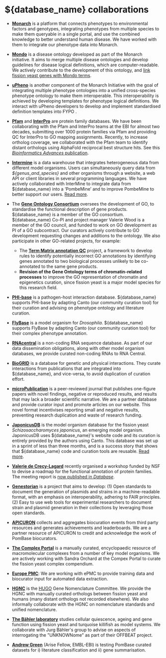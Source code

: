 # ${database_name} collaborations

- **[Monarch](https://monarchinitiative.org/)** is a platform that
  connects phenotypes to environmental factors and genotypes,
  integrating phenotypes from multiple species to make them queryable
  in a single portal, and use the combined knowledge to better
  understand human disease. We have worked with them to integrate our
  phenotype data into Monarch.

- **[Mondo](https://mondo.monarchinitiative.org/)** is a disease ontology developed as part of the Monarch initiative. It aims to merge multiple disease ontologies and develop guidelines for disease logical definitions, which are computer-readable. We actively contribute to the development of this ontology, and [link fission yeast genes with Mondo terms](${base_url}/news#human-disease-association-changes-monarch).

- **[uPheno](https://obofoundry.org/ontology/upheno.html)** is another component of the Monarch Initiative with the goal of integrating multiple phenotype ontologies into a unified cross-species phenotype ontology to make them interoperable. This interoperability is achieved by developing templates for phenotype logical definitions. We interact with uPheno developers to develop and implement standardised definition templates into FYPO .

- **[Pfam](https://pfam.xfam.org/)** and
  **[InterPro](https://www.ebi.ac.uk/interpro/)** are protein family
  databases. We have been collaborating with the Pfam and InterPro
  teams at the EBI for almost two decades, submitting over 1000
  protein families via Pfam and providing QC for InterPro to GO
  mapping assignments. Recently, to increase ortholog coverage, we
  collaborated with the Pfam team to identify distant orthologs using
  AlphaFold reciprocal best structure hits. See this
  [*Bioinformatics Advances* publication](https://doi.org/10.1093/bioadv/vbac072).

- **[Intermine](http://intermine.org/)** is a data warehouse that integrates heterogeneous data from different model organisms. Users can simultaneously query data from *${genus_and_species}* and other organisms through a website, a web API or client libraries in several programming languages. We have actively collaborated with InterMine to integrate data from ${database_name} into a ‘PombeMine’ and to improve PombeMine to better support our users. [Read more](https://www.pombase.org/pombemine).

- The [**Gene Ontology Consortium**](http://geneontology.org/) oversees the development of GO, to standardise the functional description of gene products. ${database_name} is a member of the GO consortium. ${database_name} Co-PI and project manager Valerie Wood is a member of the GO council, and funded to work on GO development as PI of a GO subcontract. Our curators actively contribute to GO development requesting changes and additions to the ontology. We also participate in other GO-related projects, for example:

  - The [**Term Matrix annotation QC**](https://www.ncbi.nlm.nih.gov/pmc/articles/PMC7536087/) project, a framework to develop rules to identify potentially incorrect GO annotations by identifying genes annotated to two biological processes unlikely to be co-annotated to the same gene products.
  - **Revision of the Gene Ontology terms of chromatin-related processes** to improve the GO representation of chromatin and epigenetics curation, since fission yeast is a major model species for this research field.

<!--- Hacky space -->
<div></div>

- **[PHI-base](http://www.phi-base.org/)** is a pathogen-host interaction database. ${database_name} supports PHI-base by adapting Canto (our community curation tool) for their curation and advising on phenotype ontology and literature curation.

- **[FlyBase](https://flybase.org/)** is a model organism for *Drosophila*. ${database_name} supports FlyBase by adapting Canto (our community curation tool) for their complex phenotype annotation.

- [**RNAcentral**](https://rnacentral.org/) is a non-coding RNA sequence database. As part of our data dissemination obligations, along with other model organism databases, we provide curated non-coding RNAs to RNA Central.

- [**BioGRID**](https://thebiogrid.org/) is a database for genetic and physical interactions. They curate interactions from publications that are integrated into ${database_name}, and vice-versa, to avoid duplication of curation effort.

- [**microPublication**](https://www.micropublication.org/) is a peer-reviewed journal that publishes one-figure papers with novel findings, negative or reproduced results, and results that may lack a broader scientific narrative. We are a partner database and provide curator input and promote articles on our website. This novel format incentivises reporting small and negative results, preventing research duplication and waste of research funding.

- [**JaponicusDB**](https://www.japonicusdb.org/) is the model organism database for the fission yeast *Schizosaccharomyces japonicus*, an emerging model organism. JaponicusDB uses ${database_name}'s website code and its curation is entirely provided by the authors using Canto. This database was set up in a sprint of less than three months, and is a success story that shows that ${database_name} code and curation tools are reusable. [Read more](https://academic.oup.com/genetics/article/220/4/iyab223/6481558).

- [**Valerie de Crecy-Lagard**](https://orcid.org/0000-0002-9955-3785)
  recently organised a workshop funded by NSF to devise a roadmap for
  the functional annotation of protein families.
  The meeting report is
  [now published in *Database*](https://pubmed.ncbi.nlm.nih.gov/35961013/).

- [**Genestorian**](https://www.genestorian.org/) is a project that aims to develop: (1) Open standards to document the generation of plasmids and strains in a machine-readable format, with an emphasis on interoperability, adhering to FAIR principles. (2) Easy to use web tools for experimental researchers to document strain and plasmid generation in their collections by leveraging those open standards.

- [**APICURON**](https://www.apicuron.org/) collects and aggregates
  biocuration events from third party resources and generates
  achievements and leaderboards.  We are a partner resource of
  APICURON to credit and acknowledge the work of PomBase
  biocurators.

- [**The Complex Portal**](https://www.ebi.ac.uk/complexportal/home) is a
  manually curated, encyclopaedic resource of macromolecular complexes
  from a number of key model organisms.  We are actively working with
  Sandra Orchard at the Compex Portal to curate the fission yeast
  complex compendium.

- [**Europe PMC**](https://europepmc.org/): We are working with ePMC to
  provide training data and biocurator input for automated data
  extraction.

- [**HGNC**](https://www.genenames.org/) is the
  [HUGO](https://www.hugo-international.org/) Gene Nomenclature
  Committee.  We provide the HGNC with manually curated orthologs
  between fission yeast and humans (many distant orthologs not
  recorded elsewhere).  We also informally collaborate with the HGNC
  on nomenclature standards and unified nomenclature.

- [**The Bähler laboratory**](https://bahlerlab.info/) studies cellular
  quiescence, ageing and gene function using fission yeast and
  turquoise killifish as model systems.  We collaborate with Jurg
  Bähler's group to advise on aspects of interrogating the
  "UNKNOWNome" as part of their OFFBEAT project.

- [**Andrew Green**](https://www.ebi.ac.uk/people/person/andrew-green/)
  (Arise Fellow, EMBL-EBI) is testing PomBase curated datasets for i)
  literature classification and ii) gene summarisation.
